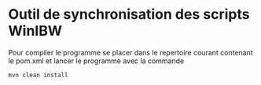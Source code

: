# Outil de synchronisation des scripts WinIBW

Pour compiler le programme se placer dans le repertoire courant contenant le pom.xml 
et lancer le programme avec la commande
```bash
mvn clean install
```
